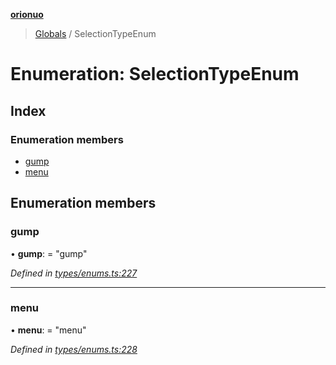 **[orionuo](../README.md)**

> [Globals](../globals.md) / SelectionTypeEnum

# Enumeration: SelectionTypeEnum

## Index

### Enumeration members

* [gump](selectiontypeenum.md#gump)
* [menu](selectiontypeenum.md#menu)

## Enumeration members

### gump

•  **gump**:  = "gump"

*Defined in [types/enums.ts:227](https://github.com/msviha/orionuo/blob/6aeb0e0/src/types/enums.ts#L227)*

___

### menu

•  **menu**:  = "menu"

*Defined in [types/enums.ts:228](https://github.com/msviha/orionuo/blob/6aeb0e0/src/types/enums.ts#L228)*

